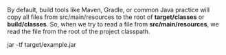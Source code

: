 
By default, build tools like Maven, Gradle, or common Java practice will copy all
files from src/main/resources to the root of **target/classes** or **build/classes**. So,
when we try to read a file from **src/main/resources**, we read the file from the root of 
the project classpath.

jar -tf target/example.jar